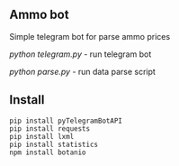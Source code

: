 ## Ammo bot

Simple telegram bot for parse ammo prices

*python telegram.py* - run telegram bot

*python parse.py* - run data parse script


## Install

```
pip install pyTelegramBotAPI
pip install requests
pip install lxml
pip install statistics
npm install botanio
```